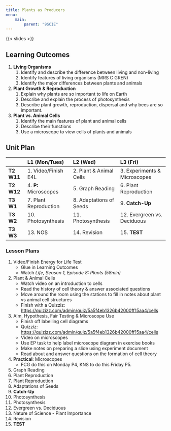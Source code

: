 ```yaml
---
title: Plants as Producers
menu:
    main:
        parent: "9SCIE"
---
```


{{< slides >}}

## Learning Outcomes

1. __Living Organisms__
    1. Identify and describe the difference between living and non-living
    2. Identify features of living organisms (MRS C GREN)
    3. Identify the major differences between plants and animals
2. __Plant Growth & Reproduction__
    1. Explain why plants are so important to life on Earth
    2. Describe and explain the process of photosynthesis
    3. Describe plant growth, reproduction, dispersal and why bees are so important.
3. __Plant vs. Animal Cells__
    1. Identify the main features of plant and animal cells
    2. Describe their functions
    3. Use a microscope to view cells of plants and animals

## Unit Plan

|            | L1 (Mon/Tues)         | L2 (Wed)                | L3 (Fri)                     |
|:-----------|:----------------------|:------------------------|:-----------------------------|
| __T2 W11__ | 1. Video/Finish E4L   | 2. Plant & Animal Cells | 3. Experiments & Microscopes |
| __T2 W12__ | 4. __P:__ Microscopes | 5. Graph Reading        | 6. Plant Reproduction        |
| __T3 W1__  | 7. Plant Reproduction | 8. Adaptations of Seeds | 9. __Catch-Up__              |
| __T3 W2__  | 10. Photosynthesis    | 11. Photosynthesis      | 12. Evergreen vs. Deciduous  |
| __T3 W3__  | 13. NOS               | 14. Revision            | 15. __TEST__                 |

### Lesson Plans

1. Video/Finish Energy for Life Test
    - Glue in Learning Outcomes
    - Watch _Life, Season 1, Episode 8: Plants (58min)_
2. Plant & Animal Cells
    - Watch video on an introduction to cells
    - Read the history of cell theory & answer associated questions
    - Move around the room using the stations to fill in notes about plant vs animal cell structures
    - Finish with a Quizziz: https://quizizz.com/admin/quiz/5a5f4eb1326b42000ff15aa4/cells
3. Aim, Hypothesis, Fair Testing & Microscope Use
    - Finish off labelling cell diagrams
    - Quizziz: https://quizizz.com/admin/quiz/5a5f4eb1326b42000ff15aa4/cells
    - Video on microscopes
    - Use EP task to help label microscope diagram in exercise books
    - Make notes on preparing a slide using experiment document
    - Read about and answer questions on the formation of cell theory
4. __Practical__: Microscopes
    - FCG do this on Monday P4, KNS to do this Friday P5.
5. Graph Reading
6. Plant Reproduction
7. Plant Reproduction
8. Adaptations of Seeds
9. __Catch-Up__
10. Photosynthesis
11. Photosynthesis
12. Evergreen vs. Deciduous
13. Nature of Science - Plant Importance
14. Revision
15. __TEST__
